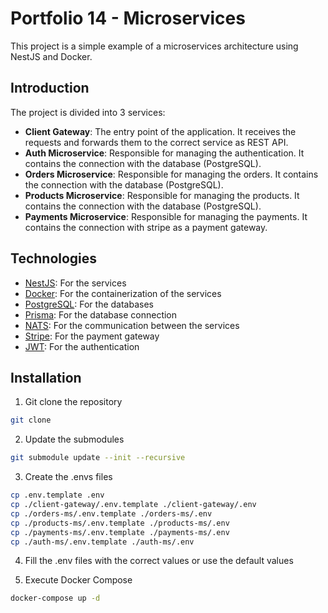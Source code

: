 # Portfolio 14 - Microservices

This project is a simple example of a microservices architecture using NestJS and Docker.

## Introduction

The project is divided into 3 services:

- **Client Gateway**: The entry point of the application. It receives the requests and forwards them to the correct service as REST API.
- **Auth Microservice**: Responsible for managing the authentication. It contains the connection with the database (PostgreSQL).
- **Orders Microservice**: Responsible for managing the orders. It contains the connection with the database (PostgreSQL).
- **Products Microservice**: Responsible for managing the products. It contains the connection with the database (PostgreSQL).
- **Payments Microservice**: Responsible for managing the payments. It contains the connection with stripe as a payment gateway.

## Technologies

- [NestJS](https://nestjs.com/): For the services
- [Docker](https://www.docker.com/): For the containerization of the services
- [PostgreSQL](https://www.postgresql.org/): For the databases
- [Prisma](https://www.prisma.io/): For the database connection
- [NATS](https://nats.io/): For the communication between the services
- [Stripe](https://stripe.com/): For the payment gateway
- [JWT](https://jwt.io/): For the authentication

## Installation

1. Git clone the repository

```bash
git clone
```

2. Update the submodules

```bash
git submodule update --init --recursive
```

3. Create the .envs files

```bash
cp .env.template .env
cp ./client-gateway/.env.template ./client-gateway/.env
cp ./orders-ms/.env.template ./orders-ms/.env
cp ./products-ms/.env.template ./products-ms/.env
cp ./payments-ms/.env.template ./payments-ms/.env
cp ./auth-ms/.env.template ./auth-ms/.env
```

4. Fill the .env files with the correct values or use the default values

5. Execute Docker Compose

```bash
docker-compose up -d
```
